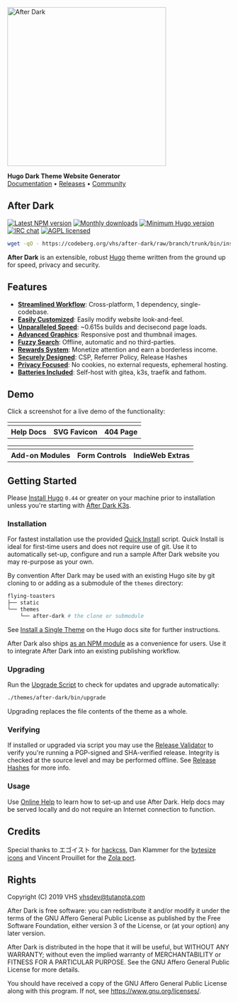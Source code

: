 <img
  alt="After Dark"
  src="https://codeberg.org/vhs/after-dark/raw/branch/master/static/images/logo-dark.png"
  width="358">

**Hugo Dark Theme Website Generator**
<br>[Documentation](https://vhs.codeberg.page/after-dark) • [Releases](https://codeberg.org/vhs/after-dark/releases) • [Community](https://t.me/afterdarkhugo)

## After Dark

[![Latest NPM version](https://img.shields.io/npm/v/after-dark.svg?style=flat-square)](https://www.npmjs.com/package/after-dark)
[![Monthly downloads](https://img.shields.io/npm/dm/after-dark.svg?style=flat-square)](https://www.npmjs.com/package/after-dark)
[![Minimum Hugo version](https://img.shields.io/badge/hugo->%3D%200.44-FF4088.svg?style=flat-square)](https://gohugo.io)
[![IRC chat](https://img.shields.io/badge/irc-%23after--dark-32AFED.svg?style=flat-square&longCache=true)](https://vhs.codeberg.page/after-dark/#chat)
[![AGPL licensed](https://img.shields.io/npm/l/after-dark.svg?style=flat-square&longCache=true)](https://codeberg.org/vhs/after-dark/src/branch/master/COPYING)

```sh
wget -qO - https://codeberg.org/vhs/after-dark/raw/branch/trunk/bin/install | sh
```

**After Dark** is an extensible, robust [Hugo](https://gohugo.io) theme written from the ground up for speed, privacy and security.

## Features

- **[Streamlined Workflow](https://vhs.codeberg.page/after-dark/#feature-workflow)**: Cross-platform, 1 dependency, single-codebase.
- **[Easily Customized](https://vhs.codeberg.page/after-dark/#feature-customize)**: Easily modify website look-and-feel.
- **[Unparalleled Speed](https://vhs.codeberg.page/after-dark/#feature-speed)**: ~0.615s builds and decisecond page loads.
- **[Advanced Graphics](https://vhs.codeberg.page/after-dark/#feature-graphics)**: Responsive post and thumbnail images.
- **[Fuzzy Search](https://vhs.codeberg.page/after-dark/#feature-search)**: Offline, automatic and no third-parties.
- **[Rewards System](https://vhs.codeberg.page/after-dark/#feature-rewards)**: Monetize attention and earn a borderless income.
- **[Securely Designed](https://vhs.codeberg.page/after-dark/#feature-security)**: CSP, Referrer Policy, Release Hashes
- **[Privacy Focused](https://vhs.codeberg.page/after-dark/#feature-privacy)**: No cookies, no external requests, ephemeral hosting.
- **[Batteries Included](https://vhs.codeberg.page/after-dark/#feature-extras)**: Self-host with gitea, k3s, traefik and fathom.

## Demo

Click a screenshot for a live demo of the functionality:

<table>
  <tr>
    <td>
      <a href="https://vhs.codeberg.page/after-dark/">
        <img alt src="https://vhs.codeberg.page/after-dark/images/screenshots/after-dark-v6.15.0-homepage-fs8.png">
      </a>
    </td>
    <td>
      <a href="https://vhs.codeberg.page/after-dark/feature/svg-favicon/">
        <img alt src="https://vhs.codeberg.page/after-dark/images/screenshots/feature-online-help-fs8.png">
      </a>
    </td>
    <td>
      <a href="https://vhs.codeberg.page/after-dark/404.html">
        <img alt src="https://vhs.codeberg.page/after-dark/images/screenshots/feature-error-page-fs8.png">
      </a>
    </td>
  </tr>
  <tr>
    <th scope="col"><center>Help Docs</center></th>
    <th scope="col"><center>SVG Favicon</center></th>
    <th scope="col"><center>404 Page</center></th>
  </tr>
</table>

<table>
  <tr>
    <td>
      <a href="https://vhs.codeberg.page/after-dark/module/toxic-swamp/">
        <img alt src="https://vhs.codeberg.page/after-dark/images/screenshots/module-toxic-swamp-fs8.png">
      </a>
    </td>
    <td>
      <a href="https://vhs.codeberg.page/after-dark/shortcode/button/">
        <img alt src="https://vhs.codeberg.page/after-dark/images/screenshots/shortcode-button-fs8.png">
      </a>
    </td>
    <td>
      <a href="https://vhs.codeberg.page/after-dark/extra/high-tea/">
        <img alt src="https://vhs.codeberg.page/after-dark/images/screenshots/extra-high-tea-fs8.png">
      </a>
    </td>
  </tr>
  <tr>
    <th scope="col"><center>Add-on Modules</center></th>
    <th scope="col"><center>Form Controls</center></th>
    <th scope="col"><center>IndieWeb Extras</center></th>
  </tr>
</table>

## Getting Started

Please [Install Hugo](https://gohugo.io/getting-started/installing) `0.44` or greater on your machine prior to installation unless you're starting with [After Dark K3s](https://vhs.codeberg.page/after-dark/extra/after-dark-k3s).

### Installation

For fastest installation use the provided [Quick Install](https://vhs.codeberg.page/after-dark/feature/quick-install/) script. Quick Install is ideal for first-time users and does not require use of git. Use it to automatically set-up, configure and run a sample After Dark website you may re-purpose as your own.

By convention After Dark may be used with an existing Hugo site by git cloning to or adding as a submodule of the `themes` directory:

```sh
flying-toasters
├── static
└── themes
    └── after-dark # the clone or submodule
```

See [Install a Single Theme](https://gohugo.io/themes/installing-and-using-themes/#install-a-single-theme) on the Hugo docs site for further instructions.

After Dark also ships [as an NPM module](https://www.npmjs.com/package/after-dark) as a convenience for users. Use it to integrate After Dark into an existing publishing workflow.

### Upgrading

Run the [Upgrade Script](https://vhs.codeberg.page/after-dark/feature/upgrade-script/) to check for updates and upgrade automatically:

```sh
./themes/after-dark/bin/upgrade
```

Upgrading replaces the file contents of the theme as a whole.

### Verifying

If installed or upgraded via script you may use the [Release Validator](https://vhs.codeberg.page/after-dark/validate/) to verify you're running a PGP-signed and SHA-verified release. Integrity is checked at the source level and may be performed offline. See [Release Hashes](https://vhs.codeberg.page/after-dark/feature/release-hashes/) for more info.

### Usage

Use [Online Help](https://vhs.codeberg.page/after-dark/feature/online-help/) to learn how to set-up and use After Dark. Help docs may be served locally and do not require an Internet connection to function.

## Credits

Special thanks to エゴイスト for [hackcss](https://codeberg.org/vhs/vhs/hack), Dan Klammer for the [bytesize icons](https://codeberg.org/vhs/bytesize-icons) and Vincent Prouillet for the [Zola port](https://www.getzola.org/themes/after-dark/).

## Rights

Copyright (C) 2019  VHS <vhsdev@tutanota.com>

After Dark is free software: you can redistribute it and/or modify
it under the terms of the GNU Affero General Public License as published
by the Free Software Foundation, either version 3 of the License, or
(at your option) any later version.

After Dark is distributed in the hope that it will be useful,
but WITHOUT ANY WARRANTY; without even the implied warranty of
MERCHANTABILITY or FITNESS FOR A PARTICULAR PURPOSE.  See the
GNU Affero General Public License for more details.

You should have received a copy of the GNU Affero General Public License
along with this program.  If not, see <https://www.gnu.org/licenses/>.
